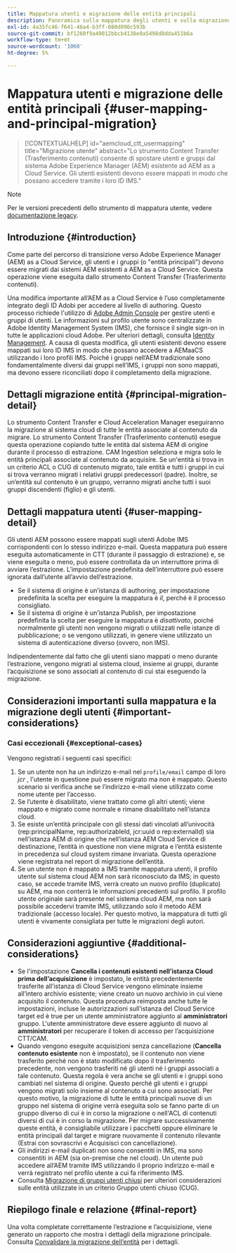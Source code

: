 ```yaml
---
title: Mappatura utenti e migrazione delle entità principali
description: Panoramica sulla mappatura degli utenti e sulla migrazione delle entità in AEM as a Cloud Service.
exl-id: 4a35fc46-f641-46a4-b3ff-080d090c593b
source-git-commit: bf1260f9a49012bbcb4138e0a5498d8dda451b6a
workflow-type: tm+mt
source-wordcount: '1060'
ht-degree: 5%

---
```


# Mappatura utenti e migrazione delle entità principali {#user-mapping-and-principal-migration}

>[!CONTEXTUALHELP]
>id="aemcloud_ctt_usermapping"
>title="Migrazione utente"
>abstract="Lo strumento Content Transfer (Trasferimento contenuti) consente di spostare utenti e gruppi dal sistema Adobe Experience Manager (AEM) esistente ad AEM as a Cloud Service. Gli utenti esistenti devono essere mappati in modo che possano accedere tramite i loro ID IMS."

>[!NOTE]
>Per le versioni precedenti dello strumento di mappatura utente, vedere [documentazione legacy](/help/journey-migration/content-transfer-tool/user-mapping-tool-legacy/considerations-user-mapping-tool-legacy.md).

## Introduzione {#introduction}

Come parte del percorso di transizione verso Adobe Experience Manager (AEM) as a Cloud Service, gli utenti e i gruppi (o &quot;entità principali&quot;) devono essere migrati dai sistemi AEM esistenti a AEM as a Cloud Service. Questa operazione viene eseguita dallo strumento Content Transfer (Trasferimento contenuti).

Una modifica importante all’AEM as a Cloud Service è l’uso completamente integrato degli ID Adobi per accedere al livello di authoring. Questo processo richiede l&#39;utilizzo di [Adobe Admin Console](https://helpx.adobe.com/it/enterprise/using/admin-console.html) per gestire utenti e gruppi di utenti. Le informazioni sul profilo utente sono centralizzate in Adobe Identity Management System (IMS), che fornisce il single sign-on in tutte le applicazioni cloud Adobe. Per ulteriori dettagli, consulta [Identity Management](https://experienceleague.adobe.com/docs/experience-manager-cloud-service/content/overview/what-is-new-and-different.html#identity-management). A causa di questa modifica, gli utenti esistenti devono essere mappati sui loro ID IMS in modo che possano accedere a AEMaaCS utilizzando i loro profili IMS. Poiché i gruppi nell’AEM tradizionale sono fondamentalmente diversi dai gruppi nell’IMS, i gruppi non sono mappati, ma devono essere riconciliati dopo il completamento della migrazione.

## Dettagli migrazione entità {#principal-migration-detail}

Lo strumento Content Transfer e Cloud Acceleration Manager eseguiranno la migrazione al sistema cloud di tutte le entità associate al contenuto da migrare. Lo strumento Content Transfer (Trasferimento contenuti) esegue questa operazione copiando tutte le entità dal sistema AEM di origine durante il processo di estrazione. CAM Ingestion seleziona e migra solo le entità principali associate al contenuto da acquisire. Se un&#39;entità si trova in un criterio ACL o CUG di contenuto migrato, tale entità e tutti i gruppi in cui si trova verranno migrati i relativi gruppi predecessori (padre). Inoltre, se un’entità sul contenuto è un gruppo, verranno migrati anche tutti i suoi gruppi discendenti (figlio) e gli utenti.

## Dettagli mappatura utenti {#user-mapping-detail}

Gli utenti AEM possono essere mappati sugli utenti Adobe IMS corrispondenti con lo stesso indirizzo e-mail. Questa mappatura può essere eseguita automaticamente in CTT (durante il passaggio di estrazione) e, se viene eseguita o meno, può essere controllata da un interruttore prima di avviare l’estrazione. L’impostazione predefinita dell’interruttore può essere ignorata dall’utente all’avvio dell’estrazione.

* Se il sistema di origine è un’istanza di authoring, per impostazione predefinita la scelta per eseguire la mappatura è _il_, perché è il processo consigliato.
* Se il sistema di origine è un’istanza Publish, per impostazione predefinita la scelta per eseguire la mappatura è _disattivato_, poiché normalmente gli utenti non vengono migrati o utilizzati nelle istanze di pubblicazione; o se vengono utilizzati, in genere viene utilizzato un sistema di autenticazione diverso (ovvero, non IMS).

Indipendentemente dal fatto che gli utenti siano mappati o meno durante l’estrazione, vengono migrati al sistema cloud, insieme ai gruppi, durante l’acquisizione se sono associati al contenuto di cui stai eseguendo la migrazione.

## Considerazioni importanti sulla mappatura e la migrazione degli utenti {#important-considerations}

### Casi eccezionali {#exceptional-cases}

Vengono registrati i seguenti casi specifici:

1. Se un utente non ha un indirizzo e-mail nel `profile/email` campo di loro *jcr* , l&#39;utente in questione può essere migrato ma non è mappato. Questo scenario si verifica anche se l’indirizzo e-mail viene utilizzato come nome utente per l’accesso.
2. Se l’utente è disabilitato, viene trattato come gli altri utenti; viene mappato e migrato come normale e rimane disabilitato nell’istanza cloud.
3. Se esiste un’entità principale con gli stessi dati vincolati all’univocità (rep:principalName, rep:authorizableId, jcr:uuid o rep:externalId) sia nell’istanza AEM di origine che nell’istanza AEM Cloud Service di destinazione, l’entità in questione non viene migrata e l’entità esistente in precedenza sul cloud system rimane invariata. Questa operazione viene registrata nel report di migrazione dell’entità.
4. Se un utente non è mappato a IMS tramite mappatura utenti, il profilo utente sul sistema cloud AEM non sarà riconosciuto da IMS; in questo caso, se accede tramite IMS, verrà creato un nuovo profilo (duplicato) su AEM, ma non conterrà le informazioni precedenti sul profilo. Il profilo utente originale sarà presente nel sistema cloud AEM, ma non sarà possibile accedervi tramite IMS, utilizzando solo il metodo AEM tradizionale (accesso locale). Per questo motivo, la mappatura di tutti gli utenti è vivamente consigliata per tutte le migrazioni degli autori.

## Considerazioni aggiuntive {#additional-considerations}

* Se l&#39;impostazione **Cancella i contenuti esistenti nell’istanza Cloud prima dell’acquisizione** è impostato, le entità precedentemente trasferite all’istanza di Cloud Service vengono eliminate insieme all’intero archivio esistente; viene creato un nuovo archivio in cui viene acquisito il contenuto. Questa procedura reimposta anche tutte le impostazioni, incluse le autorizzazioni sull’istanza del Cloud Service target ed è true per un utente amministratore aggiunto al **amministratori** gruppo. L&#39;utente amministratore deve essere aggiunto di nuovo al **amministratori** per recuperare il token di accesso per l’acquisizione CTT/CAM.
* Quando vengono eseguite acquisizioni senza cancellazione (**Cancella contenuto esistente** non è impostato), se il contenuto non viene trasferito perché non è stato modificato dopo il trasferimento precedente, non vengono trasferiti né gli utenti né i gruppi associati a tale contenuto. Questa regola è vera anche se gli utenti e i gruppi sono cambiati nel sistema di origine. Questo perché gli utenti e i gruppi vengono migrati solo insieme al contenuto a cui sono associati. Per questo motivo, la migrazione di tutte le entità principali nuove di un gruppo nel sistema di origine verrà eseguita solo se fanno parte di un gruppo diverso di cui è in corso la migrazione o nell&#39;ACL di contenuti diversi di cui è in corso la migrazione. Per migrare successivamente queste entità, è consigliabile utilizzare i pacchetti oppure eliminare le entità principali dal target e migrare nuovamente il contenuto rilevante (Estrai con sovrascrivi e Acquisisci con cancellazione).
* Gli indirizzi e-mail duplicati non sono consentiti in IMS, ma sono consentiti in AEM (sia on-premise che nel cloud). Un utente può accedere all’AEM tramite IMS utilizzando il proprio indirizzo e-mail e verrà registrato nel profilo utente a cui fa riferimento IMS.
* Consulta [Migrazione di gruppi utenti chiusi](/help/journey-migration/content-transfer-tool/using-content-transfer-tool/closed-user-groups-migration.md) per ulteriori considerazioni sulle entità utilizzate in un criterio Gruppo utenti chiuso (CUG).

## Riepilogo finale e relazione {#final-report}

Una volta completate correttamente l’estrazione e l’acquisizione, viene generato un rapporto che mostra i dettagli della migrazione principale. Consulta [Convalidare la migrazione dell’entità](/help/journey-migration/content-transfer-tool/using-content-transfer-tool/validating-content-transfers.md#how-to-validate-principal-migration) per i dettagli.
